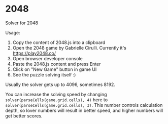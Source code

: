 # 2048
Solver for 2048

Usage:
1. Copy the content of 2048.js into a clipboard
2. Open the 2048 game by Gabrielle Cirulli. Currently it's https://play2048.co/
3. Open browser developer console
4. Paste the 2048.js content and press Enter
5. Click on "New Game" button in game UI
6. See the puzzle solving itself :)

Usually the solver gets up to 4096, sometimes 8192.

You can increase the solving speed by changing `solver(parseCells(game.grid.cells), 4)` here to `solver(parseCells(game.grid.cells), 3)`.
This number controls calculation depth, so lover numbers will result in better speed, and higher numbers will get better scores.

